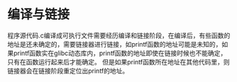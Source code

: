 # 编译与链接
程序源代码.c编译成可执行文件需要经历编译和链接阶段，在编译后，有些函数的地址是还未确定的，需要链接器进行链接，如printf函数的地址可能是未知的，如果printf函数实在glibc动态库内，printf函数的地址即使在链接时候也不能确定，只有在函数运行起来后才能确定。
但是如果printf函数所在地址在其他代码里，则链接器会在链接阶段重定位出printf的地址。
